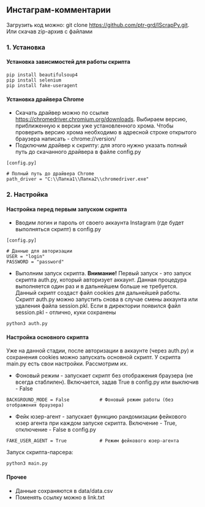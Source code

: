 ## Инстаграм-комментарии

Загрузить код можно: git clone https://github.com/ptr-grd/IScrapPy.git.
Или скачав zip-архив с файлами

### 1. Установка
#### Установка зависимостей для работы скрипта ####
```
pip install beautifulsoup4
pip install selenium
pip install fake-useragent
```
#### Установка драйвера Chrome ####
+ Скачать драйвер можно по ссылке https://chromedriver.chromium.org/downloads.
Выбираем версию, приближенную к версии уже установленного хрома. 
Чтобы проверить версию хрома необходимо в адресной строке открытого браузера написать - chrome://version/
+ Подключим драйвер к скрипту: для этого нужно указать полный путь до скачанного драйвера в файле config.py
```
[config.py]

# Полный путь до драйвера Chrome
path_driver = "C:\\Папка1\\Папка2\\chromedriver.exe"
```
### 2. Настройка
#### Настройка перед первым запуском скрипта
+ Вводим логин и пароль от своего аккаунта Instagram (где будет выполняться скрипт) в config.py
```
[config.py]

# Данные для авторизации
USER = "login"
PASSWORD = "password"
```
+ Выполним запуск скрипта. **Внимание!** Первый запуск - это запуск скрипта auth.py, который авторизует аккаунт. Данная процедура выполняется один раз и в дальнейшем больше не требуется.
Данный скрипт создаст файл cookies для дальнейшей работы. Скрипт auth.py можно запустить снова в случае смены аккаунта или удаления файла session.pkl.
Если в директории появился файл session.pkl - отлично, куки сохранены
```
python3 auth.py
```

#### Настройка основного скрипта
Уже на данной стадии, после авторизации в аккаунте (через auth.py) и сохранения cookies можно запускать основной скрипт. У скрипта main.py есть свои настройки. Рассмотрим их.
  + Фоновый режим - запускает скрипт без отображения браузера (не всегда стаблилен). Включается, задав True в config.py или выключив - False
  ```
  BACKGROUND_MODE = False			# Фоновый режим работы (без отображения браузера)
  ```
  + Фейк юзер-агент - запускает функцию рандомизации фейкового юзер агента при каждом запуске скрипта. Включение - True, отключение - False в config.py
  ```
  FAKE_USER_AGENT = True			# Режим фейкового юзер-агента
  ```
Запуск скрипта-парсера:
```
python3 main.py
```

#### Прочее ####
+ Данные сохраняются в data/data.csv
+ Поменять ссылку можно в link.txt


